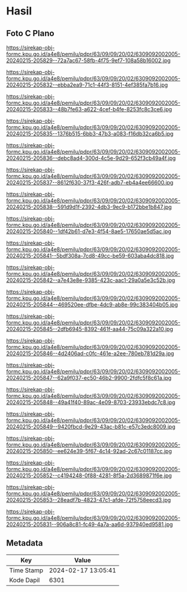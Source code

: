 # Hasil

## Foto C Plano

https://sirekap-obj-formc.kpu.go.id/a4e8/pemilu/pdpr/63/09/09/20/02/6309092002005-20240215-205829--72a7ac67-58fb-4f75-9ef7-108a58b16002.jpg

https://sirekap-obj-formc.kpu.go.id/a4e8/pemilu/pdpr/63/09/09/20/02/6309092002005-20240215-205832--ebba2ea9-71c1-44f3-8151-4ef385fa7b16.jpg

https://sirekap-obj-formc.kpu.go.id/a4e8/pemilu/pdpr/63/09/09/20/02/6309092002005-20240215-205833--48b7fe63-a622-4cef-b4fe-8253fc8c3ce6.jpg

https://sirekap-obj-formc.kpu.go.id/a4e8/pemilu/pdpr/63/09/09/20/02/6309092002005-20240215-205835--1376b515-6bb3-47b3-a083-f16db32ca6b5.jpg

https://sirekap-obj-formc.kpu.go.id/a4e8/pemilu/pdpr/63/09/09/20/02/6309092002005-20240215-205836--debc8ad4-300d-4c5e-9d29-652f3cb49a4f.jpg

https://sirekap-obj-formc.kpu.go.id/a4e8/pemilu/pdpr/63/09/09/20/02/6309092002005-20240215-205837--8612f630-37f3-426f-adb7-eb4a4ee66600.jpg

https://sirekap-obj-formc.kpu.go.id/a4e8/pemilu/pdpr/63/09/09/20/02/6309092002005-20240215-205838--591d9d1f-2392-4db3-9ec9-b172bbe1b847.jpg

https://sirekap-obj-formc.kpu.go.id/a4e8/pemilu/pdpr/63/09/09/20/02/6309092002005-20240215-205840--1df42b61-d7e3-4f54-8ae5-17650ae5d5ac.jpg

https://sirekap-obj-formc.kpu.go.id/a4e8/pemilu/pdpr/63/09/09/20/02/6309092002005-20240215-205841--5bdf308a-7cd8-49cc-be59-603aba4dc818.jpg

https://sirekap-obj-formc.kpu.go.id/a4e8/pemilu/pdpr/63/09/09/20/02/6309092002005-20240215-205842--a7e43e8e-9385-423c-aac1-29a0a5e3c52b.jpg

https://sirekap-obj-formc.kpu.go.id/a4e8/pemilu/pdpr/63/09/09/20/02/6309092002005-20240215-205844--469520ee-dfbe-4dc9-ab8e-99c383404b05.jpg

https://sirekap-obj-formc.kpu.go.id/a4e8/pemilu/pdpr/63/09/09/20/02/6309092002005-20240215-205845--2dfb6945-8392-461f-aa44-75c09a322a10.jpg

https://sirekap-obj-formc.kpu.go.id/a4e8/pemilu/pdpr/63/09/09/20/02/6309092002005-20240215-205846--4d2406ad-c0fc-461e-a2ee-780eb781d29a.jpg

https://sirekap-obj-formc.kpu.go.id/a4e8/pemilu/pdpr/63/09/09/20/02/6309092002005-20240215-205847--62a9f037-ec50-46b2-9900-2fdfc5f8c61a.jpg

https://sirekap-obj-formc.kpu.go.id/a4e8/pemilu/pdpr/63/09/09/20/02/6309092002005-20240215-205848--49a41f40-89ac-4e09-8703-23933ebdc7c8.jpg

https://sirekap-obj-formc.kpu.go.id/a4e8/pemilu/pdpr/63/09/09/20/02/6309092002005-20240215-205849--9420fbcd-9e29-43ac-b81c-e57c3edc8009.jpg

https://sirekap-obj-formc.kpu.go.id/a4e8/pemilu/pdpr/63/09/09/20/02/6309092002005-20240215-205850--ee624e39-5f67-4c14-92ad-2c67c01187cc.jpg

https://sirekap-obj-formc.kpu.go.id/a4e8/pemilu/pdpr/63/09/09/20/02/6309092002005-20240215-205852--c4194248-0f88-4281-8f5a-2d3689871f6e.jpg

https://sirekap-obj-formc.kpu.go.id/a4e8/pemilu/pdpr/63/09/09/20/02/6309092002005-20240215-205853--28eadf7b-4823-47c1-afde-72f5758eecd3.jpg

https://sirekap-obj-formc.kpu.go.id/a4e8/pemilu/pdpr/63/09/09/20/02/6309092002005-20240215-205831--906a8c81-fc49-4a7a-aa6d-937940ed9581.jpg


## Metadata

| Key        | Value               |
| ---------- | ------------------- |
| Time Stamp | 2024-02-17 13:05:41 |
| Kode Dapil | 6301                |



